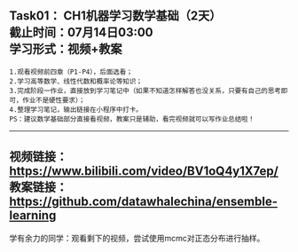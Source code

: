 **Task01**： CH1机器学习数学基础（2天）  
**截止时间**：07月14日03:00   
**学习形式**：视频+教案
-------
    1.观看视频前四章（P1-P4），后面选看；
    2.学习高等数学、线性代数和概率论等知识；
    3.完成阶段一作业，直接放到学习笔记中（如果不知道怎样解答也没关系，只要有自己的思考即可，作业不是硬性要求）；
    4.整理学习笔记，输出链接在小程序中打卡。
    PS：建议数学基础部分直接看视频，教案只是辅助，看完视频就可以写作业总结啦！
-------
**视频链接**：https://www.bilibili.com/video/BV1oQ4y1X7ep/
**教案链接**：https://github.com/datawhalechina/ensemble-learning
-------
学有余力的同学：观看剩下的视频，尝试使用mcmc对正态分布进行抽样。